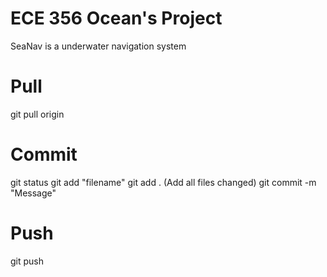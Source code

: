 # ECE 356 Ocean's Project

SeaNav is a underwater navigation system



# Pull
git pull origin

# Commit
git status
git add "filename"
git add . (Add all files changed)
git commit -m "Message"

# Push
git push